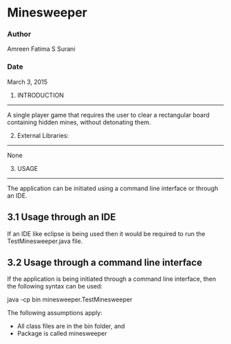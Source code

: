 # Minesweeper #

### Author ###
Amreen Fatima S Surani

### Date ###
March 3, 2015


1. INTRODUCTION
-----------------
A single player game that requires the user to clear a rectangular board containing hidden mines, without detonating them.

2. External Libraries:
-----------------------
None

3. USAGE
---------

The application can be initiated using a command line interface or through an IDE.

3.1 Usage through an IDE
------------------------

If an IDE like eclipse is being used then it would be required to run the TestMinesweeper.java file. 

3.2 Usage through a command line interface
------------------------------------------

If the application is being initiated through a command line interface, then the following syntax can be used:

java -cp bin minesweeper.TestMinesweeper

The following assumptions apply:
* All class files are in the bin folder, and
* Package is called minesweeper